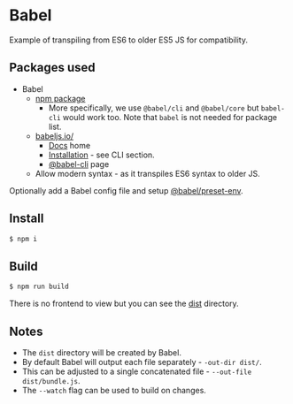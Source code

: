 # Babel

Example of transpiling from ES6 to older ES5 JS for compatibility.


## Packages used

- Babel
    - [npm package](https://www.npmjs.com/package/Babel)
        - More specifically, we use `@babel/cli` and `@babel/core` but `babel-cli` would work too. Note that `babel` is not needed for package list.
    - [babeljs.io/](https://babeljs.io/)
        - [Docs](https://babeljs.io/docs/en/) home
        - [Installation](https://babeljs.io/en/setup/#installation) - see CLI section.
        - [@babel-cli](https://babeljs.io/docs/en/babel-cli) page
    - Allow modern syntax - as it transpiles ES6 syntax to older JS.

Optionally add a Babel config file and setup [@babel/preset-env](https://babeljs.io/docs/en/babel-preset-env).

## Install

```sh
$ npm i
```


## Build

```sh
$ npm run build
```

There is no frontend to view but you can see the [dist](dist/) directory.


## Notes

- The `dist` directory will be created by Babel.
- By default Babel will output each file separately - `-out-dir dist/`.
- This can be adjusted to a single concatenated file - `--out-file dist/bundle.js`.
- The `--watch` flag can be used to build on changes.
